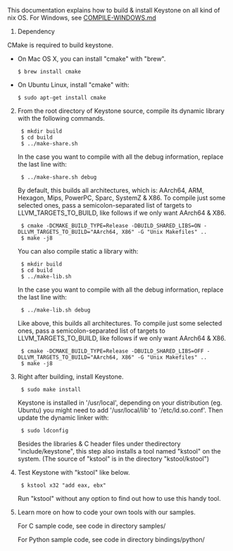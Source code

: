 This documentation explains how to build & install Keystone on all kind of nix OS.
For Windows, see [COMPILE-WINDOWS.md](COMPILE-WINDOWS.md)


1. Dependency

  CMake is required to build keystone.

  - On Mac OS X, you can install "cmake" with "brew".

        $ brew install cmake

  - On Ubuntu Linux, install "cmake" with:

        $ sudo apt-get install cmake


2. From the root directory of Keystone source, compile its dynamic library
   with the following commands.

        $ mkdir build
        $ cd build
        $ ../make-share.sh

   In the case you want to compile with all the debug information, replace the
   last line with:

        $ ../make-share.sh debug

   By default, this builds all architectures, which is: AArch64, ARM, Hexagon,
   Mips, PowerPC, Sparc, SystemZ & X86. To compile just some selected ones,
   pass a semicolon-separated list of targets to LLVM_TARGETS_TO_BUILD,
   like follows if we only want AArch64 & X86.

        $ cmake -DCMAKE_BUILD_TYPE=Release -DBUILD_SHARED_LIBS=ON -DLLVM_TARGETS_TO_BUILD="AArch64, X86" -G "Unix Makefiles" ..
        $ make -j8

   You can also compile static a library with:

        $ mkdir build
        $ cd build
        $ ../make-lib.sh

   In the case you want to compile with all the debug information, replace the
   last line with:

        $ ../make-lib.sh debug

   Like above, this builds all architectures. To compile just some selected ones,
   pass a semicolon-separated list of targets to LLVM_TARGETS_TO_BUILD,
   like follows if we only want AArch64 & X86.

        $ cmake -DCMAKE_BUILD_TYPE=Release -DBUILD_SHARED_LIBS=OFF -DLLVM_TARGETS_TO_BUILD="AArch64, X86" -G "Unix Makefiles" ..
        $ make -j8


3. Right after building, install Keystone.

        $ sudo make install

   Keystone is installed in '/usr/local', depending on your distribution (eg. Ubuntu) you might
   need to add '/usr/local/lib' to '/etc/ld.so.conf'. Then update the dynamic linker
   with:
        
        $ sudo ldconfig
   
   Besides the libraries & C header files under  thedirectory "include/keystone",
   this step also installs a tool named "kstool" on the system.
   (The source of "kstool" is in the directory "kstool/kstool")


4. Test Keystone with "kstool" like below.

        $ kstool x32 "add eax, ebx"

   Run "kstool" without any option to find out how to use this handy tool.


5. Learn more on how to code your own tools with our samples.

   For C sample code, see code in directory samples/

   For Python sample code, see code in directory bindings/python/
